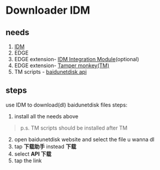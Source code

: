 # Downloader IDM  

## needs  
1. [IDM](https://www.internetdownloadmanager.com/download.html)  
1. EDGE  
1. EDGE extension- [IDM Integration Module](edge://extensions/?id=llbjbkhnmlidjebalopleeepgdfgcpec)(optional)  
1. EDGE extension- [Tamper monkey(TM)](https://microsoftedge.microsoft.com/addons/detail/tampermonkey/iikmkjmpaadaobahmlepeloendndfphd)  
1. TM scripts - [baidunetdisk api](https://www.youxiaohou.com/panlinker.user.js)  
## steps  
use IDM to download(dl) baidunetdisk files steps:  
1. install all the needs above
> p.s. TM scripts should be installed after TM
2. open baidunetdisk website and select the file u wanna dl  
3. tap **下载助手** instead **下载**
4. select **API 下载**
5. tap the link  
